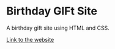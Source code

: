 # Birthday GIFt Site

A birthday gift site using HTML and CSS.

[Link to the website](https://birthday-gift-18f086.netlify.app/)
